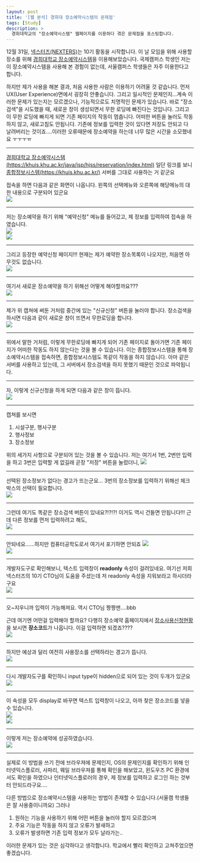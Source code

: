 ```yaml
---
layout: post
title: '[웹 분석] 경희대 장소예약시스템의 문제점'
tags: [Study]
description: >
  경희대학교의 "장소예약시스템" 웹페이지를 이용하다 겪은 문제점을 포스팅합니다.
---
```


12월 31일, [넥스터즈(NEXTERS)](http://teamnexters.com/)는 10기 활동을 시작합니다. 이 날 모임을 위해 사용할 장소를 위해 [경희대학교 장소예약시스템](https://khuis.khu.ac.kr/java/jsp/hjss/reservation/index.html)을 이용해보았습니다. 국제캠퍼스 학생인 저는 이 장소예약시스템을 사용해 본 경험이 없는데, 서울캠퍼스 학생들은 자주 이용한다고 합니다.  

하지만 제가 사용을 해본 결과, 처음 사용한 사람은 이용하기 어려울 것 같습니다. 먼저 UX(User Experience)면에서 굉장히 안좋습니다. 그리고 일시적인 문제인지...계속 이러한 문제가 있는지는 모르겠으나, 기능적으로도 치명적인 문제가 있습니다. 바로 "장소 검색"을 시도했을 때, 새로운 창이 생성되면서 무한 로딩에 빠진다는 것입니다. 그리고 이 무한 로딩에 빠지게 되면 기존 페이지의 작동이 멈춥니다. 어떠한 버튼을 눌러도 작동하지 않고, 새로고침도 안됩니다. 기존에 정보를 입력한 것이 있다면 저장도 안되고 다 날려버리는 것이죠....이러한 오류때문에 장소예약을 하는데 너무 많은 시간을 소모했네요 ㅜㅜㅜㅠ  

***

[경희대학교 장소예약시스템(https://khuis.khu.ac.kr/java/jsp/hjss/reservation/index.html)](https://khuis.khu.ac.kr/java/jsp/hjss/reservation/index.html) 일단 링크를 보니 [종합정보시스템(https://khuis.khu.ac.kr/)](https://khuis.khu.ac.kr/) 서버를 그대로 사용하는 거 같군요  


접속을 하면 다음과 같은 화면이 나옵니다. 왼쪽의 선택메뉴와 오른쪽에 해당메뉴의 대한 내용으로 구분되어 있군요  
![](/public/img/study/khureservation-1.png)  

***

저는 장소예약을 하기 위해 "예약신청" 메뉴를 들어갔고, 제 정보를 입력하여 접속을 하였습니다.  
![](/public/img/study/khureservation-2.png)  
![](/public/img/study/khureservation-3.png)  

***
  
그리고 등장한 예약신청 페이지!!! 현재는 제가 예약한 장소목록이 나오지만, 처음엔 아무것도 없습니다.  
![](/public/img/study/khureservation-4.png)  

***
 
여기서 새로운 장소예약을 하기 위해선 어떻게 해야할까요???  
![](/public/img/study/khureservation-5.png)  

***
  
제가 위 캡쳐에 써둔 거처럼 중간에 있는 "신규신청" 버튼을 눌러야 합니다. 장소검색을 하시면 다음과 같이 새로운 창이 뜨면서 무한로딩을 합니다.  
![](/public/img/study/khureservation-6.png)  

***
 
위에서 말한 거처럼, 이렇게 무한로딩에 빠지게 되어 기존 페이지로 돌아가면 기존 페이지가 어떠한 작동도 하지 않는다는 것을 볼 수 있습니다. 이는 종합정보시스템을 통해 장소예약시스템을 접속하면, 종합정보시스템도 똑같이 작동을 하지 않습니다. 아마 같은 서버를 사용하고 있는데, 그 서버에서 장소검색을 하지 못했기 때문인 것으로 파악됩니다.  

***

자, 이렇게 신규신청을 하게 되면 다음과 같은 창이 뜹니다.  
![](/public/img/study/khureservation-7.png)  

***
  
캡쳐를 보시면  

1. 시설구분, 행사구분  
2. 행사정보
3. 장소정보

위의 세가지 사항으로 구분되어 있는 것을 볼 수 있습니다. 저는 여기서 1번, 2번만 입력을 하고 3번은 입력할 게 없길래 곧장 "저장" 버튼을 눌렀더니,
![](/public/img/study/khureservation-8.png)  

***
  
선택된 장소정보가 없다는 경고가 뜨는군요... 3번의 장소정보를 입력하기 위해선 체크박스의 선택이 필요합니다.  
![](/public/img/study/khureservation-9.png)  

***
  
그런데 여기도 똑같은 장소검색 버튼이 있내요?!?!?! 이거도 역시 건들면 안됩니다!!! 근데 다른 정보를 먼저 입력하려고 해도,  
![](/public/img/study/khureservation-0000.png)  

***
  
안되네요......하지만 컴퓨터공학도로서 여기서 포기하면 안되죠
![](/public/img/study/khureservation-10.png)  
![](/public/img/study/khureservation-11.png)  

***
  
개발자도구로 확인해보니, 텍스트 입력창이 **readonly** 속성이 걸려있네요. 여기선 저희 넥스터즈의 10기 CTO님이 도움을 주셨는데 저 readonly 속성을 지워보라고 하시더라구요  
![](/public/img/study/khureservation-12.png)  

***
  
오~지우니까 입력이 가능해져요. 역시 CTO님 짱짱맨....bbb  

근데 여기엔 어떤걸 입력해야 할까요? 다행히 장소예약 홈페이지에서 [장소사용신청현황](https://khuis.khu.ac.kr/java/servlet/controllerHjss?action=51)을 보시면 **장소코드**가 나옵니다. 이걸 입력하면 되겠죠????  
![](/public/img/study/khureservation-13.png)  

***
  
하지만 예상과 달리 여전히 사용장소를 선택하라는 경고가 뜹니다.  
![](/public/img/study/khureservation-0001.png)  

***
  
다시 개발자도구를 확인하니 input type이 hidden으로 되어 있는 것이 두개가 있군요  
![](/public/img/study/khureservation-14.png)  

***
  
이 속성을 모두 display로 바꾸면 텍스트 입력창이 나오고, 아까 찾은 장소코드를 넣을 수 있습니다.  
![](/public/img/study/khureservation-15.png)  
![](/public/img/study/khureservation-16.png)  

***

이렇게 저는 장소예약에 성공하였습니다.  
![](/public/img/study/khureservation-17.png)  

***
  
실제로 이 방법을 쓰기 전에 브라우져에 문제인지, OS의 문제인지를 확인하기 위해 인터넷익스플로러, 사파리, 웨일 브라우져를 통해 확인을 해보았고, 윈도우즈 PC 환경에서도 확인을 하였으나 인터넷익스플로러의 경우, 제 정보를 입력하고 로그인 하는 것부터 안되드라구요....  

다른 방법으로 장소예약시스템을 사용하는 방법이 존재할 수 있습니다.(서울캠 학생들은 잘 사용중이니까요) 그러나  

1. 원하는 기능을 사용하기 위해 어떤 버튼을 눌러야 할지 모르겠으며  
2. 주요 기능은 작동을 하지 않고 오류가 발새하고  
3. 오류가 발생하면 기존 입력 정보가 모두 날라가는..

이러한 문제가 있는 것은 심각하다고 생각합니다. 학교에서 빨리 확인하고 고쳐주었으면 좋겠습니다.  
